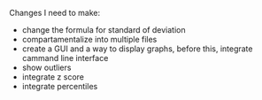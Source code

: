 Changes I need to make:
- change the formula for standard of deviation
- compartamentalize into multiple files
- create a GUI and a way to display graphs, before this, integrate cammand line interface
- show outliers 
- integrate z score
- integrate percentiles
